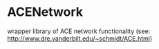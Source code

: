 # ACENetwork
wrapper library of ACE network functionality (see: http://www.dre.vanderbilt.edu/~schmidt/ACE.html)
